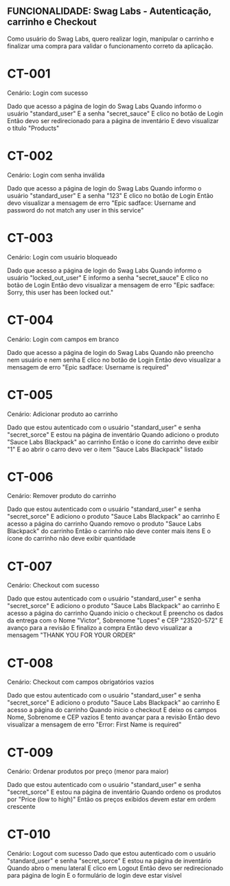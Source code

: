 ## FUNCIONALIDADE: Swag Labs - Autenticação, carrinho e Checkout

Como usuário do Swag Labs, quero realizar login, manipular o carrinho e finalizar uma compra para
validar o funcionamento correto da aplicação.

# CT-001

Cenário: Login com sucesso

Dado que acesso a página de login do Swag Labs
Quando informo o usuário "standard_user"
E a senha "secret_sauce"
E clico no botão de Login
Então devo ser redirecionado para a página de inventário
E devo visualizar o título "Products"

# CT-002

Cenário: Login com senha inválida

Dado que acesso a página de login do Swag Labs
Quando informo o usuário "standard_user"
E a senha "123"
E clico no botão de Login
Então devo visualizar a mensagem de erro "Epic sadface: Username and password do not match any user in this service"

# CT-003

Cenário: Login com usuário bloqueado

Dado que acesso a página de login do Swag Labs
Quando informo o usuário "locked_out_user"
E informo a senha "secret_sauce"
E clico no botão de Login
Então devo visualizar a mensagem de erro "Epic sadface: Sorry, this user has been locked out."

# CT-004

Cenário: Login com campos em branco

Dado que acesso a página de login do Swag Labs
Quando não preencho nem usuário e nem senha
E clico no botão de Login
Então devo visualizar a mensagem de erro "Epic sadface: Username is required"

# CT-005

Cenário: Adicionar produto ao carrinho

Dado que estou autenticado com o usuário "standard_user" e senha "secret_sorce"
E estou na página de inventário
Quando adiciono o produto "Sauce Labs Blackpack" ao carrinho
Então o ícone do carrinho deve exibir "1"
E ao abrir o carro devo ver o item "Sauce Labs Blackpack" listado

# CT-006

Cenário: Remover produto do carrinho

Dado que estou autenticado com o usuário "standard_user" e senha "secret_sorce"
E adiciono o produto "Sauce Labs Blackpack" ao carrinho
E acesso a página do carrinho
Quando removo o produto "Sauce Labs Blackpack" do carrinho
Então o carrinho não deve conter mais itens
E o ícone do carrinho não deve exibir quantidade

# CT-007

Cenário: Checkout com sucesso

Dado que estou autenticado com o usuário "standard_user" e senha "secret_sorce"
E adiciono o produto "Sauce Labs Blackpack" ao carrinho
E acesso a página do carrinho
Quando inicio o checkout
E preencho os dados da entrega com o Nome "Victor", Sobrenome "Lopes" e CEP "23520-572"
E avanço para a revisão
E finalizo a compra
Então devo visualizar a mensagem "THANK YOU FOR YOUR ORDER"

# CT-008

Cenário: Checkout com campos obrigatórios vazios

Dado que estou autenticado com o usuário "standard_user" e senha "secret_sorce"
E adiciono o produto "Sauce Labs Blackpack" ao carrinho
E acesso a página do carrinho
Quando inicio o checkout
E deixo os campos Nome, Sobrenome e CEP vazios
E tento avançar para a revisão
Então devo visualizar a mensagem de erro "Error: First Name is required"

# CT-009

Cenário: Ordenar produtos por preço (menor para maior)

Dado que estou autenticado com o usuário "standard_user" e senha "secret_sorce"
E estou na página de inventário
Quando ordeno os produtos por "Price (low to high)"
Então os preços exibidos devem estar em ordem crescente

# CT-010

Cenário: Logout com sucesso
Dado que estou autenticado com o usuário "standard_user" e senha "secret_sorce"
E estou na página de inventário
Quando abro o menu lateral
E clico em Logout
Então devo ser redirecionado para página de login
E o formulário de login deve estar visível
